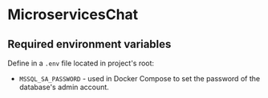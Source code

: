 # MicroservicesChat

## Required environment variables
Define in a `.env` file located in project's root:

* `MSSQL_SA_PASSWORD` - used in Docker Compose to set the password of the database's admin account.